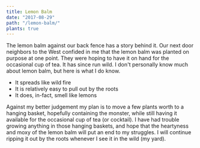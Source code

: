 ```yaml
---
title: Lemon Balm
date: "2017-08-29"
path: "/lemon-balm/"
plants: true
---
```


The lemon balm against our back fence has a story behind it. Our next door neighbors to the West confided in me that the lemon balm was planted on purpose at one point. They were hoping to have it on hand for the occasional cup of tea. It has since run wild. I don't personally know much about lemon balm, but here is what I do know.

* It spreads like wild fire
* It is relatively easy to pull out by the roots
* It does, in-fact, smell like lemons

Against my better judgement my plan is to move a few plants worth to a hanging basket, hopefully containing the monster, while still having it available for the occasional cup of tea (or cocktail). I have had trouble growing anything in those hanging baskets, and hope that the heartyness and moxy of the lemon balm will put an end to my struggles. I will continue ripping it out by the roots whenever I see it in the wild (my yard).

